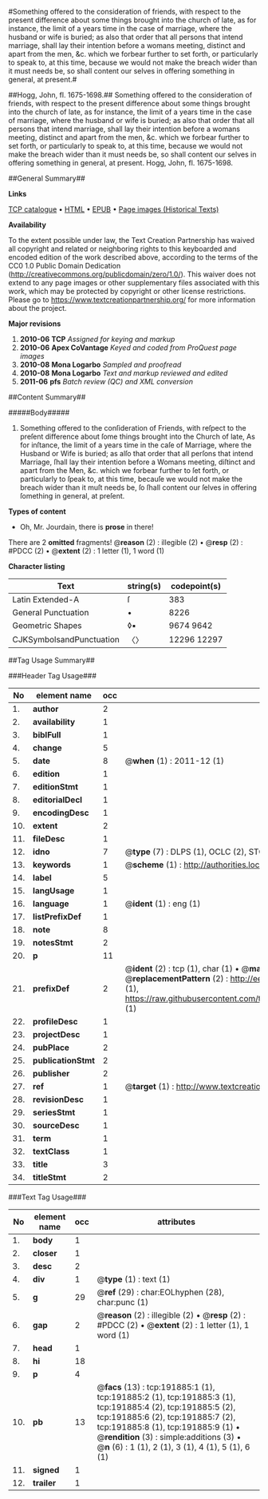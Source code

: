 #Something offered to the consideration of friends, with respect to the present difference about some things brought into the church of late, as for instance, the limit of a years time in the case of marriage, where the husband or wife is buried; as also that order that all persons that intend marriage, shall lay their intention before a womans meeting, distinct and apart from the men, &c. which we forbear further to set forth, or particularly to speak to, at this time, because we would not make the breach wider than it must needs be, so shall content our selves in offering something in general, at present.#

##Hogg, John, fl. 1675-1698.##
Something offered to the consideration of friends, with respect to the present difference about some things brought into the church of late, as for instance, the limit of a years time in the case of marriage, where the husband or wife is buried; as also that order that all persons that intend marriage, shall lay their intention before a womans meeting, distinct and apart from the men, &c. which we forbear further to set forth, or particularly to speak to, at this time, because we would not make the breach wider than it must needs be, so shall content our selves in offering something in general, at present.
Hogg, John, fl. 1675-1698.

##General Summary##

**Links**

[TCP catalogue](http://www.ota.ox.ac.uk/tcp/)  • 
[HTML](http://tei.it.ox.ac.uk/tcp/Texts-HTML/free/B09/B09242.html)  • 
[EPUB](http://tei.it.ox.ac.uk/tcp/Texts-EPUB/free/B09/B09242.epub) • 
[Page images (Historical Texts)](https://historicaltexts.jisc.ac.uk/eebo-80922802e)

**Availability**

To the extent possible under law, the Text Creation Partnership has waived all copyright and related or neighboring rights to this keyboarded and encoded edition of the work described above, according to the terms of the CC0 1.0 Public Domain Dedication (http://creativecommons.org/publicdomain/zero/1.0/). This waiver does not extend to any page images or other supplementary files associated with this work, which may be protected by copyright or other license restrictions. Please go to https://www.textcreationpartnership.org/ for more information about the project.

**Major revisions**

1. __2010-06__ __TCP__ *Assigned for keying and markup*
1. __2010-06__ __Apex CoVantage__ *Keyed and coded from ProQuest page images*
1. __2010-08__ __Mona Logarbo__ *Sampled and proofread*
1. __2010-08__ __Mona Logarbo__ *Text and markup reviewed and edited*
1. __2011-06__ __pfs__ *Batch review (QC) and XML conversion*

##Content Summary##

#####Body#####

1. Something offered to the conſideration of Friends, with reſpect to the preſent difference about ſome things brought into the Church of late, As for inſtance, the limit of a years time in the caſe of Marriage, where the Husband or Wife is buried; as alſo that order that all perſons that intend Marriage, ſhall lay their intention before a Womans meeting, diſtinct and apart from the Men, &c. which we forbear further to ſet forth, or particularly to ſpeak to, at this time, becauſe we would not make the breach wider than it muſt needs be, ſo ſhall content our ſelves in offering ſomething in general, at preſent.

**Types of content**

  * Oh, Mr. Jourdain, there is **prose** in there!

There are 2 **omitted** fragments! 
 @__reason__ (2) : illegible (2)  •  @__resp__ (2) : #PDCC (2)  •  @__extent__ (2) : 1 letter (1), 1 word (1)

**Character listing**


|Text|string(s)|codepoint(s)|
|---|---|---|
|Latin Extended-A|ſ|383|
|General Punctuation|•|8226|
|Geometric Shapes|◊▪|9674 9642|
|CJKSymbolsandPunctuation|〈〉|12296 12297|

##Tag Usage Summary##

###Header Tag Usage###

|No|element name|occ|attributes|
|---|---|---|---|
|1.|__author__|2||
|2.|__availability__|1||
|3.|__biblFull__|1||
|4.|__change__|5||
|5.|__date__|8| @__when__ (1) : 2011-12 (1)|
|6.|__edition__|1||
|7.|__editionStmt__|1||
|8.|__editorialDecl__|1||
|9.|__encodingDesc__|1||
|10.|__extent__|2||
|11.|__fileDesc__|1||
|12.|__idno__|7| @__type__ (7) : DLPS (1), OCLC (2), STC (2), EEBO-CITATION (1), VID (1)|
|13.|__keywords__|1| @__scheme__ (1) : http://authorities.loc.gov/ (1)|
|14.|__label__|5||
|15.|__langUsage__|1||
|16.|__language__|1| @__ident__ (1) : eng (1)|
|17.|__listPrefixDef__|1||
|18.|__note__|8||
|19.|__notesStmt__|2||
|20.|__p__|11||
|21.|__prefixDef__|2| @__ident__ (2) : tcp (1), char (1)  •  @__matchPattern__ (2) : ([0-9\-]+):([0-9IVX]+) (1), (.+) (1)  •  @__replacementPattern__ (2) : http://eebo.chadwyck.com/downloadtiff?vid=$1&page=$2 (1), https://raw.githubusercontent.com/textcreationpartnership/Texts/master/tcpchars.xml#$1 (1)|
|22.|__profileDesc__|1||
|23.|__projectDesc__|1||
|24.|__pubPlace__|2||
|25.|__publicationStmt__|2||
|26.|__publisher__|2||
|27.|__ref__|1| @__target__ (1) : http://www.textcreationpartnership.org/docs/. (1)|
|28.|__revisionDesc__|1||
|29.|__seriesStmt__|1||
|30.|__sourceDesc__|1||
|31.|__term__|1||
|32.|__textClass__|1||
|33.|__title__|3||
|34.|__titleStmt__|2||


###Text Tag Usage###

|No|element name|occ|attributes|
|---|---|---|---|
|1.|__body__|1||
|2.|__closer__|1||
|3.|__desc__|2||
|4.|__div__|1| @__type__ (1) : text (1)|
|5.|__g__|29| @__ref__ (29) : char:EOLhyphen (28), char:punc (1)|
|6.|__gap__|2| @__reason__ (2) : illegible (2)  •  @__resp__ (2) : #PDCC (2)  •  @__extent__ (2) : 1 letter (1), 1 word (1)|
|7.|__head__|1||
|8.|__hi__|18||
|9.|__p__|4||
|10.|__pb__|13| @__facs__ (13) : tcp:191885:1 (1), tcp:191885:2 (1), tcp:191885:3 (1), tcp:191885:4 (2), tcp:191885:5 (2), tcp:191885:6 (2), tcp:191885:7 (2), tcp:191885:8 (1), tcp:191885:9 (1)  •  @__rendition__ (3) : simple:additions (3)  •  @__n__ (6) : 1 (1), 2 (1), 3 (1), 4 (1), 5 (1), 6 (1)|
|11.|__signed__|1||
|12.|__trailer__|1||
